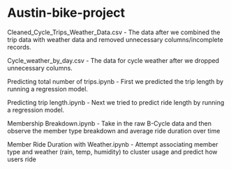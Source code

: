 # Austin-bike-project

Cleaned_Cycle_Trips_Weather_Data.csv - The data after we combined the trip data with weather data and removed unnecessary columns/incomplete records.

Cycle_weather_by_day.csv - The data for cycle weather after we dropped unnecessary columns.

Predicting total number of trips.ipynb - First we predicted the trip length by running a regression model.

Predicting trip length.ipynb - Next we tried to predict ride length by running a regression model.

Membership Breakdown.ipynb - Take in the raw B-Cycle data and then observe the member type breakdown and average ride duration over time 

Member Ride Duration with Weather.ipynb - Attempt associating member type and weather (rain, temp, humidity) to cluster usage and predict how users ride  
